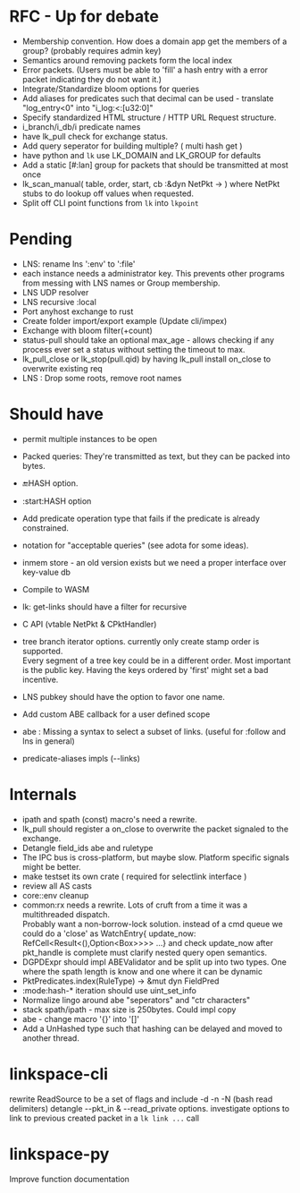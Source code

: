 
# RFC - Up for debate

- Membership convention. How does a domain app get the members of a group? (probably requires admin key)
- Semantics around removing packets form the local index
- Error packets. (Users must be able to 'fill' a hash entry with a error packet indicating they do not want it.)
- Integrate/Standardize bloom options for queries
- Add aliases for predicates such that decimal can be used - translate "log_entry<0"  into "i_log:<:[u32:0]"
- Specify standardized HTML structure / HTTP URL Request structure.
- i_branch/i_db/i predicate names 
- have lk_pull check for exchange status. 
- Add query seperator for building multiple? ( multi hash get )
- have python and `lk` use LK_DOMAIN and LK_GROUP for defaults
- Add a static [#:lan] group for packets that should be transmitted at most once
- lk_scan_manual( table, order, start, cb :&dyn NetPkt -> ) where NetPkt stubs to do lookup off values when requested.
- Split off CLI point functions from `lk` into `lkpoint`

# Pending

- LNS: rename lns ':env' to ':file'
- each instance needs a administrator key. This prevents other programs from messing with LNS names or Group membership. 
- LNS UDP resolver
- LNS recursive :local
- Port anyhost exchange to rust 
- Create folder import/export example (Update cli/impex)
- Exchange with bloom filter(+count)
- status-pull should take an optional max_age - allows checking if any process ever set a status without setting the timeout to max.
- lk_pull_close  or lk_stop(pull.qid) by having lk_pull install on_close to overwrite existing req
- LNS : Drop some roots, remove root names


# Should have

- permit multiple instances to be open
- Packed queries: They're transmitted as text, but they can be packed into bytes.
- :end:HASH option.
- :start:HASH option
- Add predicate operation type that fails if the predicate is already constrained.
- notation for "acceptable queries" (see adota for some ideas).

- inmem store - an old version exists but we need a proper interface over key-value db
- Compile to WASM
- lk: get-links should have a filter for recursive
- C API  (vtable NetPkt & CPktHandler)
- tree branch iterator options. currently only create stamp order is supported.  
Every segment of a tree key could be in a different order. Most important is the public key.
Having the keys ordered by 'first' might set a bad incentive. 
- LNS pubkey should have the option to favor one name.
- Add custom ABE callback for a user defined scope
- abe : Missing a syntax to select a subset of links. (useful for :follow and lns in general)
- predicate-aliases impls (--links)

# Internals

- ipath and spath (const) macro's need a rewrite.
- lk_pull should register a on_close to overwrite the packet signaled to the exchange.
- Detangle field_ids abe and ruletype
- The IPC bus is cross-platform, but maybe slow. Platform specific signals might be better.
- make testset its own crate ( required for selectlink interface )
- review all AS casts
- core::env cleanup
- common:rx needs a rewrite. Lots of cruft from a time it was a multithreaded dispatch.  
Probably want a non-borrow-lock solution.
instead of a cmd queue we could do a 'close' as
WatchEntry{ update_now: RefCell<Result<(),Option<Box<WatchEntry>>>>> ...} and check update_now after pkt_handle is complete
must clarify nested query open semantics.
- DGPDExpr should impl ABEValidator and be split up into two types. One where the spath length is know and one where it can be dynamic
- PktPredicates.index(RuleType) -> &mut dyn FieldPred
- :mode:hash-* iteration should use uint_set_info
- Normalize lingo around abe "seperators" and "ctr characters"
- stack spath/ipath - max size is 250bytes. Could impl copy
- abe - change macro '{}' into '[]'
- Add a UnHashed<Pkt> type such that hashing can be delayed and moved to another thread.


# linkspace-cli

rewrite ReadSource to be a set of flags and include -d -n -N (bash read delimiters)
detangle --pkt_in & --read_private options.
investigate options to link to previous created packet in a `lk link ...` call


# linkspace-py
Improve function documentation
